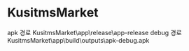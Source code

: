 # KusitmsMarket

apk 경로
KusitmsMarket\app\release\app-release
debug 경로
KusitmsMarket\app\build\outputs\apk-debug.apk
